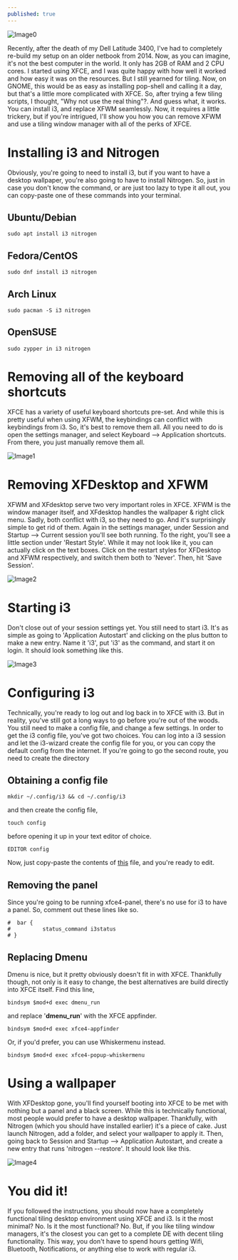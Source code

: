 ```yaml
---
published: true
--- 
```


![Image0](/images/i3XFCE.png)

Recently, after the death of my Dell Latitude 3400, I've had to completely re-build my setup on an older netbook from 2014. Now, as you can imagine, it's not the best computer in the world. It only has 2GB of RAM and 2 CPU cores. I started using XFCE, and I was quite happy with how well it worked and how easy it was on the resources. But I still yearned for tiling. Now, on GNOME, this would be as easy as installing pop-shell and calling it a day, but that's a little more complicated with XFCE. So, after trying a few tiling scripts, I thought, "Why not use the real thing"?. And guess what, it works. You can install i3, and replace XFWM seamlessly. Now, it requires a little trickery, but if you're intrigued, I'll show you how you can remove XFWM and use a tiling window manager with all of the perks of XFCE. 


# Installing i3 and Nitrogen 

Obviously, you're going to need to install i3, but if you want to have a desktop wallpaper, you're also going to have to install Nitrogen. So, just in case you don't know the command, or are just too lazy to type it all out, you can copy-paste one of these commands into your terminal. 

## Ubuntu/Debian 

    sudo apt install i3 nitrogen 

## Fedora/CentOS

    sudo dnf install i3 nitrogen 

## Arch Linux 

    sudo pacman -S i3 nitrogen 

## OpenSUSE 

    sudo zypper in i3 nitrogen 

# Removing all of the keyboard shortcuts 

XFCE has a variety of useful keyboard shortcuts pre-set. And while this is pretty useful when using XFWM, the keybindings can conflict with keybindings from i3. So, it's best to remove them all. All you need to do is open the settings manager, and select Keyboard --> Application shortcuts. From there, you just manually remove them all. 

![Image1](/images/Shortcuts.png) 

# Removing XFDesktop and XFWM 

XFWM and XFdesktop serve two very important roles in XFCE. XFWM is the window manager itself, and XFdesktop handles the wallpaper & right click menu. Sadly, both conflict with i3, so they need to go. And it's surprisingly simple to get rid of them. Again in the settings manager, under Session and Startup --> Current session you'll see both running. To the right, you'll see a little section under 'Restart Style'. While it may not look like it, you can actually click on the text boxes. Click on the restart styles for XFDesktop and XFWM respectively, and switch them both to 'Never'. Then, hit 'Save Session'. 

![Image2](/images/ByeByeXFWM.png) 

# Starting i3 

Don't close out of your session settings yet. You still need to start i3. It's as simple as going to 'Application Autostart' and clicking on the plus button to make a new entry. Name it 'i3', put 'i3' as the command, and start it on login. It should look something like this. 

![Image3](/images/Helloi3.png) 

# Configuring i3 

Technically, you're ready to log out and log back in to XFCE with i3. But in reality, you've still got a long ways to go before you're out of the woods. You still need to make a config file, and change a few settings. In order to get the i3 config file, you've got two choices. You can log into a i3 session and let the i3-wizard create the config file for you, or you can copy the default config from the internet. If you're going to go the second route, you need to create the directory 

## Obtaining a config file 

    mkdir ~/.config/i3 && cd ~/.config/i3 

and then create the config file, 

    touch config 

before opening it up in your text editor of choice. 

    EDITOR config 

Now, just copy-paste the contents of [this](https://github.com/sainathadapa/i3-wm-config/blob/master/i3-default-config-backup) file, and you're ready to edit. 

## Removing the panel 

Since you're going to be running xfce4-panel, there's no use for i3 to have a panel. So, comment out these lines like so. 

```
#  bar {
#          status_command i3status
# } 
``` 
## Replacing Dmenu 

Dmenu is nice, but it pretty obviously doesn't fit in with XFCE. Thankfully though, not only is it easy to change, the best alternatives are build directly into XFCE itself. Find this line, 

    bindsym $mod+d exec dmenu_run

and replace '**dmenu_run**' with the XFCE appfinder. 

    bindsym $mod+d exec xfce4-appfinder 

Or, if you'd prefer, you can use Whiskermenu instead. 

    bindsym $mod+d exec xfce4-popup-whiskermenu 


# Using a wallpaper 

With XFDesktop gone, you'll find yourself booting into XFCE to be met with nothing but a panel and a black screen. While this is technically functional, most people would prefer to have a desktop wallpaper. Thankfully, with Nitrogen (which you should have installed earlier) it's a piece of cake. Just launch Nitrogen, add a folder, and select your wallpaper to apply it. Then, going back to Session and Startup --> Application Autostart, and create a new entry that runs 'nitrogen --restore'. It should look like this. 

![Image4](/images/Wallpaper.png)

# You did it!

If you followed the instructions, you should now have a completely functional tiling desktop environment using XFCE and i3. Is it the most minimal? No. Is it the most functional? No. But, if you like tiling window managers, it's the closest you can get to a complete DE with decent tiling functionality. This way, you don't have to spend hours getting Wifi, Bluetooth, Notifications, or anything else to work with regular i3. 
